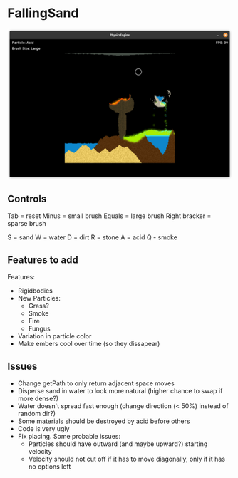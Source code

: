 # FallingSand

![Image1](images/Image1.png)

## Controls
Tab = reset
Minus = small brush
Equals = large brush
Right bracker = sparse brush

S = sand
W = water
D = dirt
R = stone
A = acid
Q - smoke

## Features to add
Features:
- Rigidbodies
- New Particles:
    - Grass?
    - Smoke
    - Fire
    - Fungus
- Variation in particle color
- Make embers cool over time (so they dissapear)

## Issues
- Change getPath to only return adjacent space moves
- Disperse sand in water to look more natural (higher chance to swap if more dense?)
- Water doesn't spread fast enough (change direction (< 50%) instead of random dir?)
- Some materials should be destroyed by acid before others
- Code is very ugly
- Fix placing. Some probable issues:
    - Particles should have outward (and maybe upward?) starting velocity
    - Velocity should not cut off if it has to move diagonally, only if it has no options left

